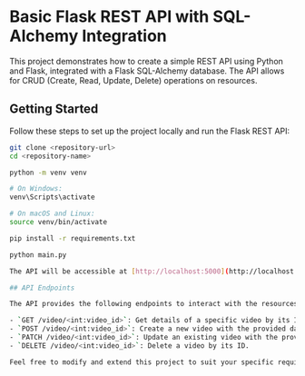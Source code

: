 # Basic Flask REST API with SQL-Alchemy Integration

This project demonstrates how to create a simple REST API using Python and Flask, integrated with a Flask SQL-Alchemy database. The API allows for CRUD (Create, Read, Update, Delete) operations on resources.

## Getting Started

Follow these steps to set up the project locally and run the Flask REST API:

```bash
git clone <repository-url>
cd <repository-name>

python -m venv venv

# On Windows:
venv\Scripts\activate

# On macOS and Linux:
source venv/bin/activate

pip install -r requirements.txt

python main.py

The API will be accessible at [http://localhost:5000](http://localhost:5000).

## API Endpoints

The API provides the following endpoints to interact with the resources:

- `GET /video/<int:video_id>`: Get details of a specific video by its ID.
- `POST /video/<int:video_id>`: Create a new video with the provided data.
- `PATCH /video/<int:video_id>`: Update an existing video with the provided data.
- `DELETE /video/<int:video_id>`: Delete a video by its ID.

Feel free to modify and extend this project to suit your specific requirements.
